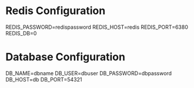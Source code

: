 # Redis Configuration
REDIS_PASSWORD=redispassword
REDIS_HOST=redis
REDIS_PORT=6380
REDIS_DB=0

# Database Configuration
DB_NAME=dbname
DB_USER=dbuser
DB_PASSWORD=dbpassword
DB_HOST=db
DB_PORT=54321

